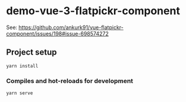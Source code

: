 # demo-vue-3-flatpickr-component

See: https://github.com/ankurk91/vue-flatpickr-component/issues/198#issue-698574272

## Project setup
```
yarn install
```

### Compiles and hot-reloads for development
```
yarn serve
```
